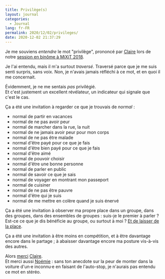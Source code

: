 ```yaml
---
title: Privilège(s)
layout: journal
categories:
  - Journal
lang: fr-FR
permalink: 2020/12/02/privileges/
date: 2020-12-02 21:37:29
---
```


Je me souviens _entendre_ le mot "privilège", prononcé par [Claire] lors de notre [session en binôme à MiXiT 2018][mixit2018].

Je l'ai entendu, mais il m'a surtout _traversé_.
Traversé parce que je me suis senti surpris, sans voix. Non, je n'avais jamais réfléchi à ce mot, et en quoi il me concernait. 

Évidemment, je ne me sentais _pas_ privilégié.<br>
Et c'est justement un excellent révélateur, un indicateur qui signale que c'est le cas.

Ça a été une invitation à regarder ce que je trouvais de _normal_ :

- normal de partir en vacances
- normal de ne pas avoir peur
- normal de marcher dans la rue, la nuit
- normal de ne jamais avoir peur pour mon corps
- normal de ne pas être malade
- normal d'être payé pour ce que je fais
- normal d'être bien payé pour ce que je fais
- normal d'être aimé
- normal de pouvoir choisir
- normal d'être une bonne personne
- normal de parler en public
- normal de savoir ce que je sais
- normal de voyager en montrant mon passeport
- normal de cuisiner
- normal de ne pas être pauvre
- normal d'être qui je suis
- normal de me mettre en colère quand je suis énervé

Ça a été une invitation à observer ma propre place dans un groupe, dans des groupes, dans des ensembles de groupes : suis-je le premier à parler ? Est-ce ce que je dis bénéficie au groupe, ou surtout à moi ? [Et de laisser de la place](/2019/ralentir-se-taire-et-ecouter/).

Ça a été une invitation à être moins en compétition, et à être davantage encore dans le partage ; à abaisser davantage encore ma posture vis-à-vis des autres.

Alors [merci](/2019/05/27/remercier/) [Claire].<br>
Et merci aussi [Noémie] : sans ton anecdote sur la peur de monter dans la voiture d'un·e inconnu·e en faisant de l'auto-stop, je n'aurais pas entendu ce mot en stéréo.


[Claire]: https://clairezuliani.com/
[Noémie]: https://noemiegirard.co/
[mixit2018]: https://mixitconf.org/2018/se-liberer-des-entreprises-pour-creer-son-equilibre-et-payer-ses-factures